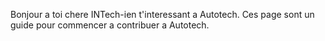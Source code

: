 Bonjour a toi chere INTech-ien t'interessant a Autotech. Ces page sont un guide pour commencer a contribuer a Autotech. 
